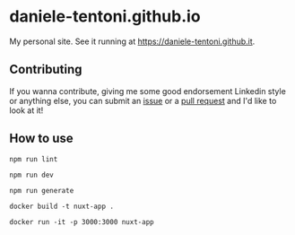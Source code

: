 # daniele-tentoni.github.io

My personal site. See it running at https://daniele-tentoni.github.it.

## Contributing

If you wanna contribute, giving me some good endorsement Linkedin style or anything else, you can submit an [issue](https://github.com/daniele-tentoni/daniele-tentoni.github.io/issues) or a [pull request](https://github.com/daniele-tentoni/daniele-tentoni.github.io/pulls) and I'd like to look at it!

## How to use

`npm run lint`

`npm run dev`

`npm run generate`

`docker build -t nuxt-app .`

`docker run -it -p 3000:3000 nuxt-app`
